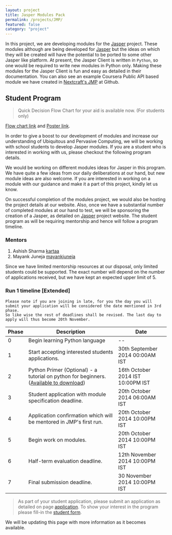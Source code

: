 ```yaml
---
layout: project
title: Jasper Modules Pack
permalink: /projects/JMP/
featured: false
category: "project"
---
```


In this project, we are developing modules for the [Jasper][Jasper] project. These modules although are being developed for [Jasper][Jasper] but the ideas on which they will be created will have the potential to be ported to some other Jasper like platform. 
At present, the Jasper Client is written in `Python`, so one would be required to write new modules in Python only. Making these modules for the Jasper Client is fun and easy as detailed in their documentation. You can also see an example  Coursera Public API based module we have created in [Nextcraft's JMP][JMP] at Github. 

<h2 id="studentprogram"> Student Program </h2>

> 
> Quick Decision Flow Chart for your aid is available now. (For students only)
> 

[Flow chart link][flowchart] and [Poster link][poster].


In order to give a boost to our development of modules and increase our understanding of Ubiquitous and Pervasive Computing, we will be working with school students to develop Jasper modules. If you are a student who is interested in working with us, please checkout the following program details.


We would be working on different modules ideas for Jasper in this program. We have quite a few ideas from our daily deliberations at our hand, but new module ideas are also welcome. If you are interested in working on a module with our guidance and make it a part of this project, kindly let us know.

On successful completion of the modules project, we would also be hosting the project details at our website. Also, once we have a substantial number of completed modules at our hand to test, we will be sponsoring the creation of a Jasper, as detailed on [Jasper][Jasper] project website. The student program as will be requiring mentorship and hence will follow a program timeline.

### Mentors
1. Ashish Sharma [kartaa][mentor1]
2. Mayank Juneja [mayankjuneja][mentor2]

Since we have limited mentorship resources at our disposal, only limited students could be supported. The exact number will depend on the number of applications received, but we have kept an expected upper limit of 5. 

### Run 1 timeline [Extended]
```
Please note if you are joining in late, for you the day you will submit your application will be considered the date mentioned in 3rd phase. 
So like wise the rest of deadlines shall be revised. The last day to apply will thus become 20th November.
```

| Phase  | Description  | Date |
|---|---|---|
| 0  | Begin learning Python language  | --  |
| 1  | Start accepting interested students applications.  | 30th September 2014 00:00AM IST  |
| 2  | Python Primer (Optional) - a tutorial on python for beginners. ([Available to download][primer]) | 16th October 2014 IST 10:00PM IST  |
| 3  | Student application with module specification deadline.  | 20th October 2014 06:00AM IST  |
| 4  | Application confirmation which will be mentored in JMP's first run.  | 20th October 2014 10:00PM IST  |
| 5  | Begin work on modules.  | 20th October 2014 10:00PM IST   |
| 6  | Half-term evaluation deadline.  | 12th November 2014 10:00PM IST  |
| 7  | Final submission deadline.  | 30 November 2014 10:00PM IST  |

> As part of your student application, please submit an application as detailed on page [application][application].
> To show your interest in the program please fill-in the [student form][form].


We will be updating this page with more information as it becomes available.

[JMP]:  https://github.com/nextcraft/JMP
[Jasper]: http://jasperproject.github.io/
[form]: https://docs.google.com/forms/d/1lhxsq5OSpbcbhA7SgzpjrLD7OU99elFddPaTJBCbhMk/viewform?usp=send_form
[application]: https://github.com/nextcraft/JMP/wiki/Sample-Application-%28For-JMP-Student-Program%29
[mentor1]: https://github.com/kartaa
[flowchart]: /images/Nextcraft-JMP-StudentProgram-Helper-FlowChart.png
[mentor2]: https://github.com/mayankjuneja
[poster]: /assets/pdf/jmp-student-program-poster.pdf
[primer]: http://www.slideshare.net/ashish424242/python-programming-everydayish-examples
